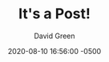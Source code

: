 ---
layout: post
title:  "It's a Post!"
date:   2020-08-10 16:56:00 -0500
author: David Green
categories: misc
---